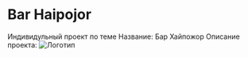 # Bar Haipojor
 Индивидульный проект по теме 
 Название: Бар Хайпожор
 Описание проекта: 
![Логотип](https://octodex.github.com/images/orderedlistocat.png "Логотип GitHub")
